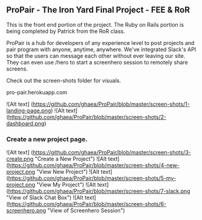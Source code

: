## ProPair - The Iron Yard Final Project - FEE & RoR

This is the front end portion of the project.  The Ruby on Rails portion is being completed by Patrick from the RoR class.

ProPair is a hub for developers of any experience level to post projects and pair program with anyone, anytime, anywhere.  We've integrated Slack's API so that the users can message each other without ever leaving our site.  They can even use /hero to start a screenhero session to remotely share screens. 

Check out the screen-shots folder for visuals.

pro-pair.herokuapp.com

![Alt text] (https://github.com/ghaea/ProPair/blob/master/screen-shots/1-landing-page.png)
![Alt text] (https://github.com/ghaea/ProPair/blob/master/screen-shots/2-dashboard.png)
### Create a new project page.
![Alt text] (https://github.com/ghaea/ProPair/blob/master/screen-shots/3-create.png "Create a New Project")
![Alt text] (https://github.com/ghaea/ProPair/blob/master/screen-shots/4-new-project.png "View New Project")
![Alt text] (https://github.com/ghaea/ProPair/blob/master/screen-shots/5-my-project.png "View My Project")
![Alt text] (https://github.com/ghaea/ProPair/blob/master/screen-shots/7-slack.png "View of Slack Chat Box")
![Alt text] (https://github.com/ghaea/ProPair/blob/master/screen-shots/6-screenhero.png "View of Screenhero Session")

